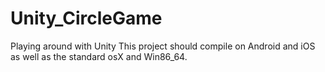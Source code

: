 # Unity_CircleGame
Playing around with Unity
This project should compile on Android and iOS as well as the standard osX and Win86_64.
